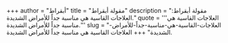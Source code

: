 +++
author = "أبقراط"
title = "مقولة أبقراط"
description = "مقولة أبقراط: العلاجات القاسية هي مناسبة جداً للأمراض الشديدة."
quote = '''العلاجات القاسية هي مناسبة جداً للأمراض الشديدة.'''
slug = "العلاجات-القاسية-هي-مناسبة-جداً-للأمراض-الشديدة"
+++
العلاجات القاسية هي مناسبة جداً للأمراض الشديدة.
